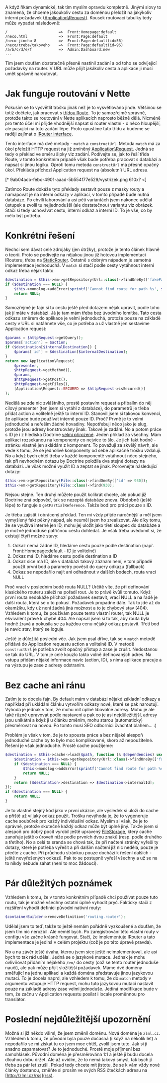 A když říkám dynamické, tak tím myslím opravdu kompletně. Jinými slovy to znamená, že chceme jakoukoliv cestu za doménou přeložit na jakýkoliv interní požadavek ([Application\Request](http://api.nette.org/2.3.3/Nette.Application.Request.html)). Kousek routovací tabulky tedy může vypadat následovně:

```
/						=> 	Front:Homepage:default
/neco.html				=> 	Front:Page:default
/neco-jineho-8			=> 	Front:Page:default(id=56)
/neco/treba/takoveho	=> 	Front:Page:default(id=96)
/a/b/c/d/e/f 			=> 	Admin:Dashboard:new
...
```

Tím jsem doufám dostatečně přesně nastínil zadání a od toho se odvíjející požadavky na router. V URL může přijít jakákoliv cesta a aplikace ji musí umět správně naroutovat.

# Jak funguje routování v Nette

Pokusím se to vysvětlit trošku jinak než je to vysvětlováno jinde. Většinou se totiž dočtete, jak pracovat s [třídou Route](http://api.nette.org/2.3.3/Nette.Application.Routers.Route.html). To je samozřejmě správně, protože takto se routování v Nette aplikacích naprosto běžně dělá. Nicméně pro tento účel mi přijde vhodnější napsat si router vlastní - o něco hloupější, ale pasující na toto zadání lépe. Proto opustíme tuto třídu a budeme se raději zajímat o [IRouter interface](http://api.nette.org/2.3.3/Nette.Application.IRouter.html).

Tento interface má dvě metody - `match` a `constructUrl`. Metoda `match` má za úkol přeložit HTTP request na již zmíněný [Application\Request](http://api.nette.org/2.3.3/Nette.Application.Request.html). Jedná se tedy o překlad ve směru šipky viz zadání. Podívejte se, jak to řeší třída Route, v tomto konkrétním prípadě však bude potřeba pracovat s databází a napsat si jinou logiku. Oproti tomu metoda `constructUrl` má přesně opačný úkol. Překládá příchozí Application request na (absolutní) URL adresu.

[* 9ab04acb-febc-4901-aaad-5b554f77e529/vystrizek.png 610x? <]

Zatímco Route dokáže tyto překlady sestavit pouze z masky routy a namapovat je na interní odkazy v aplikaci, v tomto případě bude nutná databáze. Po chvíli laborování a asi pěti variantách jsem nakonec udělal ústupek a zvolil tu nejjednodušší (ale dostatečnou) variantu viz obrázek. Stačí si tedy uchovávat cestu, interní odkaz a interní ID. To je vše, co by mělo být potřeba.

# Konkrétní řešení

Nechci sem dávat celé zdrojáky (jen útržky), protože je tento článek hlavně o teorii. Proto se podívejte na nějakou jinou již hotovou implementaci IRouteru, třeba na [StaticRouter](https://github.com/nextras/static-router/blob/master/src/StaticRouter.php). Ostatně s dobrým nápadem je samotná implementace jednoduchá. V `match` si stačí podle cesty vytáhnout interní odkaz třeba nějak takto:

```php
$destination = $this->em->getRepository(Url::class)->findOneBy(['fakePath' => $path]);
if ($destination === NULL) {
	$this->monolog->addError(sprintf('Cannot find route for path %s', $path));
	return NULL;
}
```

Samozřejmě je fajn si tu cestu ještě před dotazem nějak upravit, podle toho jak jí máte v databázi. Já je tam mám třeba bez úvodního lomítka. Tato cesta odkazu směrem do aplikace je velmi jednoduchá, protože pouze na základě cesty v URL si natáhnete vše, co je potřeba a už vlastně jen sestavíme Application request:

```php
$params = $httpRequest->getQuery();
$params['action'] = $action;
if ($destination[$internalDestination]) {
	$params['id'] = $destination[$internalDestination];
}
return new Application\Request(
	$presenter,
	$httpRequest->getMethod(),
	$params,
	$httpRequest->getPost(),
	$httpRequest->getFiles(),
	[Application\Request::SECURED => $httpRequest->isSecured()]
);
```

Nedělá se zde nic zvláštního, prostě postavím request a přibalím do něj cílový presenter (ten jsem si vytáhl z databáze), do parametrů je třeba přidat action a volitelně ještě to interní ID. Stanovil jsem si takovou konvenci, že aplikace bude používat interně pouze ID. Proč? Prvně je to velmi jednoduché a neřeším žádné hovadiny. Nepotřebuji něco jako je slug, protože jsou adresy konstruovány jinak. Takové je zadání. No a potom práce s ID je i z hlediska Doctrine [velmi přirozené](http://forum.nette.org/cs/23681-kdyby-doctrine-use-cases-best-practices-a-jak-vam-to-dava-smysl#p159096). Jeden příklad za všechny. Mám aplikaci rozsekanou na komponenty co nejvíce to šlo. Je jich fakt hodně - stránku vlastně jen skládám z komponent. To považuji za skvělý návrh, ale vede k tomu, že se jednolivé komponenty od sebe aplikačně trošku vzdalují. No a když bych chtěl třeba v každé komponentě vytáhnout něco stejného, tak při nevhodném dotazu by Doctrine položila dva stejné dotazy na databázi. Je však možné využít ID a zeptat se jinak. Porovnejte následující dotazy:

```php
$this->em->getRepository(File::class)->findOneBy(['id' => 930]);
$this->em->getRepository(File::class)->find(930);
```

Nejsou stejné. Ten druhý můžete použít kolikrát chcete, ale pokud již Doctrine zná odpověď, tak se nezeptá databáze znova. Obdobně (ještě lépe) to funguje s `getPartialReference`. Takže bod pro práci pouze s ID.

Je třeba zajistit i obrácený překlad. Ten mi vždy přijde náročnější a měl jsem vymyšlený fakt pěkný nápad, ale neuměl jsem ho zrealizovat. Ale díky tomu, že se využívá interně jen ID, mohu jej uložit jako třetí sloupec do databáze a je možné jednoduše patřičnou cestu dohledat. Je však třeba uvědomit si, že existují čtyři možné stavy:

1. Odkaz nemá žádné ID, hledáme cestu pouze podle destination (např. Front:Homepage:default - ID je volitelné)
2. Odkaz má ID, hledáme cestu podle destination a ID
3. Odkaz sice má ID, ale v databázi takový záznam není, v tom případě použít první bod a parametry pověsit do query odkazu (fallback)
4. Odkaz se nepodařilo najít ani odhadnout v dalších bodech, routa vrací NULL

Proč vrací v posledním bodě routa NULL? Určitě víte, že při definování klasického routeru záleží na pořadí rout. Je to právě kvůli tomuto. Když první routa nedokáže příchozí požadavek sestavit, vrací NULL a na řadě je další routa, která se o to pokusí. Požadavek propadne dále. Tak to jde až do okamžiku, kdy už není žádná jiná možnost a to je chybový stav (404). Vzhledem k tomu, že používám pouze tento vlastní router, tak NULL je ekvivalent právě k chybě 404. Ale napsal jsem si to tak, aby routa byla hodně žravá a pokusila se za každou cenu nějaký odkaz postavit. Třetí bod je navíc stav, který se loguje.

Ještě je důležitá poslední věc. Jak jsem psal dříve, tak se v `match` metodě přidává do Application requestu action a volitelně ID. V metodě `constructUrl` je potřeba zvolit opačný přístup a zase je zrušit. Nedostanou se tak do URL. V tom je celé kouzlo takto volně definovaných adres. Na vstupu přidám nějaké informace navíc (action, ID), s nima aplikace pracuje a na výstupu je zase z adresy odstraním.

# Bez cache ani ránu

Zatím je to docela fajn. By default mám v databázi nějaké základní odkazy a například při ukládání článku vytvořím odkazy nové, které se pak naroutují. Výhoda je jednak v tom, že mohu mít úplně libovolné adresy. Mohu je ale také různě upravovat podle nastavení a pak co je asi nejdůležitější, adresy jsou unikátní a když ji u článku změním, mohu starou (automaticky) přesměrovat na novou. Po tomto musí SEO odborníci čvachtat blahem... :)

Problém je však v tom, že je to spousta práce a bez nějaké alespoň jednoduché cache by to bylo moc komplikované, skoro až nepoužitelné. Řešení je však jednoduché. Prostě cache použijeme:

```php
$destination = $this->cache->load($path, function (& $dependencies) use ($path) {
	$destination = $this->em->getRepository(Url::class)->findOneBy(['fakePath' => $path]);
	if ($destination === NULL) {
		$this->monolog->addError(sprintf('Cannot find route for path %s', $path));
		return NULL;
	}
	return [$destination->destination => $destination->internalId];
});
if ($destination === NULL) {
	return NULL;
}
```

Je to vlastně stejný kód jako v první ukázce, ale výsledek si uloží do cache a příště už ví jaký odkaz použít. Trošku nevýhoda je, že to vygeneruje cache soubůrek pro každý individuální odkaz. Myslím si však, že je to správně, protože skutečně každý odkaz může být úplně jiný. Takže jsem si alespoň pro dobrý pocit vyrobil ještě upravený [FileStorage](http://api.nette.org/2.3.3/Nette.Caching.Storages.FileStorage.html), který cache zanořuje ještě o úroveň níže podle prvních dvou znaků (resp. podle druhého a třetího). No a celá ta sranda se chová tak, že při načtení stránky vyřeší ty dotazy, které je potřeba vyřešit a při dalším načtení již nic nedělá, pouze je přečte z cache. Při průchodu stránkou pouze dochází k řešení dalších - ještě nevyřešených odkazů. Pak to se postupně vyřeší všechny a už se na to nikdy nebude sahat (není to moc žádoucí).

# Pár důležitých poznámek

Vzhledem k tomu, že v tomto konkrétním případě chci používat pouze tuto routu, tak je možné všechny ostatní úplně vyhodit pryč. Fakticky stačí z rozšíření vyhodit definici původní nativní routy:

```php
$containerBuilder->removeDefinition('routing.router');
```

Udělal jsem to teď, takže to ještě nemám pořádně vyzkoušené a doufám, že jsem tím nic nerozbil. Ale neměl bych. Po zaregistrování této vlastní routy v configu vše začne krásně fungovat. Stačí, že implementuje IRouter a tato implementace je jediná v celém projektu (což je po této úpravě pravda).

No a na závěr ještě úvaha, kterou jsem sice ještě neimplementoval, ale asi bych to tak rád udělal. Jedná se o jazykové mutace. Jednak je mohu ovlivňovat přidáním nějakého `/en/` do cesty (což se tento router jednoduše naučí), ale pak může přijít složitější požadavek. Máme dvě domény směřující na jednu aplikaci a každá doména představuje jinou jazykovou mutaci. To je docela naprd, ale vzhledem k tomu, že do `match` metody v argumentu vstupuje HTTP request, mohu tuto jazykovou mutaci nastavit pouze na základě adresy zase velmi jednoduše. Jediná modifikace bude v tom, že začnu v Application requestu posílat i locale proměnnou pro translátor.

# Poslední nejdůležitější upozornění

Možná si již někdo všiml, že jsem změnil doménu. Nová doména je `zlml.cz`. Vzhledem k tomu, že původní byla pouze dočasná (i když na několik let) a nepodařilo se mi získat tu co jsem moc chtěl, zvolil jsem tuto. Jak si jí snadno zapamatovat? Je to jednoduché. Prostě moje příjmení bez samohlásek. Původní doména je přesměrována 1:1 a ještě ji budu docela dlouhou dobu držet. Ale až uvidím, že to nemá takový smysl, tak bych jí třeba za pár let zrušil. Pokud tedy chcete mít jistotu, že se k vám vždy nové články dostanou, změňte si prosím ve svých RSS čtečkách adresu na [http://zlml.cz/rss](rss).
